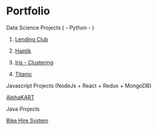 # Portfolio

Data Science Projects ( - Python - )

1. [Lending Club](https://github.com/pramodbhalerao/EDA_on_Lending_Club_Dataset)

2. [Haptik](https://github.com/commit-live-students/haptik_challenge_E)

3. [Iris - Clustering](https://github.com/pramodbhalerao/Clustering_on_Iris_Dataset)

4. [Titanic](https://github.com/pramodbhalerao/ML_on_titanic_dataset)


Javascript Projects (NodeJs + React + Redux + MongoDB)

   [AlphaKART](https://github.com/infomediadesign/sad-2019-2-team1)

Java Projects

   [Bike Hire System](https://github.com/SRH-SDP-2018-Oct/sdpoctober2018-projects-group1-bike-hire-system)




